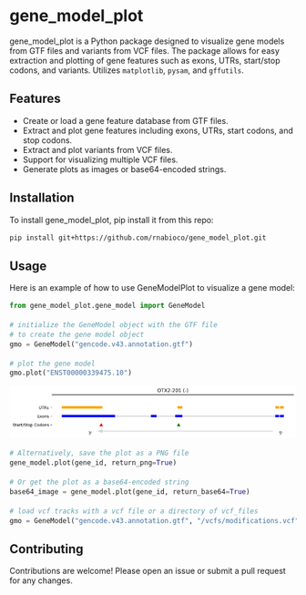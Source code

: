 # gene_model_plot

gene_model_plot is a Python package designed to visualize gene models from GTF files and variants from VCF files. The package allows for easy extraction and plotting of gene features such as exons, UTRs, start/stop codons, and variants. Utilizes `matplotlib`, `pysam`, and `gffutils`.

## Features

- Create or load a gene feature database from GTF files.
- Extract and plot gene features including exons, UTRs, start codons, and stop codons.
- Extract and plot variants from VCF files.
- Support for visualizing multiple VCF files.
- Generate plots as images or base64-encoded strings.

## Installation

To install gene_model_plot, pip install it from this repo:

```bash
pip install git+https://github.com/rnabioco/gene_model_plot.git
```

## Usage

Here is an example of how to use GeneModelPlot to visualize a gene model:

```python
from gene_model_plot.gene_model import GeneModel

# initialize the GeneModel object with the GTF file 
# to create the gene model object
gmo = GeneModel("gencode.v43.annotation.gtf")

# plot the gene model
gmo.plot("ENST00000339475.10")
```

![output](output.png)

```python
# Alternatively, save the plot as a PNG file
gene_model.plot(gene_id, return_png=True)

# Or get the plot as a base64-encoded string
base64_image = gene_model.plot(gene_id, return_base64=True)

# load vcf tracks with a vcf file or a directory of vcf_files
gmo = GeneModel("gencode.v43.annotation.gtf", "/vcfs/modifications.vcf")
```

## Contributing

Contributions are welcome! Please open an issue or submit a pull request for any changes.
